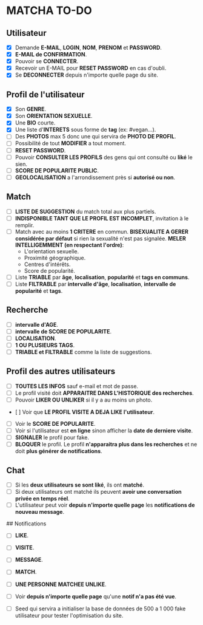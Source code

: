 # MATCHA TO-DO

## Utilisateur
- [x] Demande **E-MAIL**, **LOGIN**, **NOM**, **PRENOM** et **PASSWORD**.
- [x] **E-MAIL de CONFIRMATION**.
- [x] Pouvoir se **CONNECTER**.
- [x] Recevoir un E-MAIL pour **RESET PASSWORD** en cas d'oubli.
- [x] Se **DECONNECTER** depuis n'importe quelle page du site.

## Profil de l'utilisateur
- [x] Son **GENRE**.
- [x] Son **ORIENTATION SEXUELLE**.
- [x] Une **BIO** courte.
- [x] Une liste d'**INTERETS** sous forme de **tag** (ex: #vegan...).
- [ ] Des **PHOTOS** max 5 donc une qui servira de **PHOTO DE PROFIL**.
- [ ] Possibilité de tout **MODIFIER** a tout moment.
- [ ] **RESET PASSWORD**.
- [ ] Pouvoir **CONSULTER LES PROFILS** des gens qui ont consulté ou **liké** le sien.
- [ ] **SCORE DE POPULARITE PUBLIC**.
- [ ] **GEOLOCALISATION** a l'arrondissement près si **autorisé ou non**.

## Match
- [ ] **LISTE DE SUGGESTION** du match total aux plus partiels.
- [ ] **INDISPONIBLE TANT QUE LE PROFIL EST INCOMPLET**, invitation à le remplir.
- [ ] Match avec au moins **1 CRITERE** en commun. **BISEXUALITE A GERER considérée par défaut** si rien la sexualité n'est pas signalée. **MELER INTELLIGEMMENT (en respectant l'ordre)**:
  * L'orientation sexuelle.
  * Proximité géographique.
  * Centres d'intérêts.
  * Score de popularité.
- [ ] Liste **TRIABLE** par **âge**, **localisation**, **popularité** et **tags en communs**.
- [ ] Liste **FILTRABLE** par **intervalle d'âge**, **localisation**, **intervalle de popularité** et **tags**.

## Recherche
- [ ] **intervalle d'AGE**.
- [ ] **intervalle de SCORE DE POPULARITE**.
- [ ] **LOCALISATION**.
- [ ] **1 OU PLUSIEURS TAGS**.
- [ ] **TRIABLE et FILTRABLE** comme la liste de suggestions.

## Profil des autres utilisateurs
- [ ] **TOUTES LES INFOS** sauf e-mail et mot de passe.
- [ ] Le profil visité doit **APPARAITRE DANS L'HISTORIQUE des recherches**.
- [ ] Pouvoir **LIKER OU UNLIKER** si il y a au moins un photo.
- [ ] Voir que **LE PROFIL VISITE A DEJA LIKE l'utilisateur**.
- [ ] Voir le **SCORE DE POPULARITE**.
- [ ] Voir si l'utilisateur est **en ligne** sinon afficher la **date de derniere visite**.
- [ ] **SIGNALER** le profil pour fake.
- [ ] **BLOQUER** le profil. Le profil **n'apparaitra plus dans les recherches** et ne doit **plus générer de notifications**.

## Chat
- [ ] Si les **deux utilisateurs se sont liké**, ils ont **matché**.
- [ ] Si deux utilisateurs ont matché ils peuvent **avoir une conversation privée en temps réel**.
- [ ] L'utilisateur peut voir **depuis n'importe quelle page** les **notifications de nouveau message**.

## Notifications
- [ ] **LIKE**.
- [ ] **VISITE**.
- [ ] **MESSAGE**.
- [ ] **MATCH**.
- [ ] **UNE PERSONNE MATCHEE UNLIKE**.
- [ ] Voir **depuis n'importe quelle page** qu'une **notif n'a pas été vue**.

- [ ] Seed qui servira a initialiser la base de données de 500 a 1 000 fake utilisateur pour tester l'optimisation du site.
